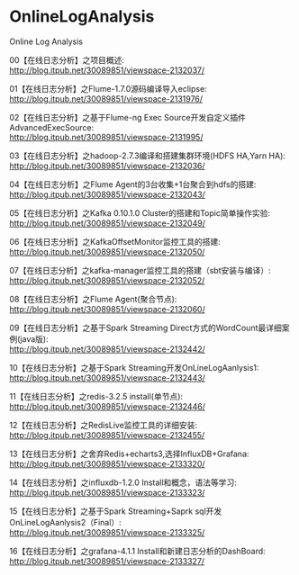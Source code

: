 # OnlineLogAnalysis
Online Log Analysis

00【在线日志分析】之项目概述:    
http://blog.itpub.net/30089851/viewspace-2132037/

01【在线日志分析】之Flume-1.7.0源码编译导入eclipse:    
http://blog.itpub.net/30089851/viewspace-2131976/

02【在线日志分析】之基于Flume-ng Exec Source开发自定义插件AdvancedExecSource:       
http://blog.itpub.net/30089851/viewspace-2131995/

03【在线日志分析】之hadoop-2.7.3编译和搭建集群环境(HDFS HA,Yarn HA):       
http://blog.itpub.net/30089851/viewspace-2132036/

04【在线日志分析】之Flume Agent的3台收集+1台聚合到hdfs的搭建:  
http://blog.itpub.net/30089851/viewspace-2132043/

05【在线日志分析】之Kafka 0.10.1.0 Cluster的搭建和Topic简单操作实验:   
http://blog.itpub.net/30089851/viewspace-2132049/

06【在线日志分析】之KafkaOffsetMonitor监控工具的搭建:    
http://blog.itpub.net/30089851/viewspace-2132050/

07【在线日志分析】之kafka-manager监控工具的搭建（sbt安装与编译）:	 
http://blog.itpub.net/30089851/viewspace-2132052/

08【在线日志分析】之Flume Agent(聚合节点):          
http://blog.itpub.net/30089851/viewspace-2132060/

09【在线日志分析】之基于Spark Streaming Direct方式的WordCount最详细案例(java版):	 
http://blog.itpub.net/30089851/viewspace-2132442/

10【在线日志分析】之基于Spark Streaming开发OnLineLogAanlysis1:     
http://blog.itpub.net/30089851/viewspace-2132443/

11【在线日志分析】之redis-3.2.5 install(单节点):      
http://blog.itpub.net/30089851/viewspace-2132446/

12【在线日志分析】之RedisLive监控工具的详细安装:        
http://blog.itpub.net/30089851/viewspace-2132455/

13【在线日志分析】之舍弃Redis+echarts3,选择InfluxDB+Grafana:      
http://blog.itpub.net/30089851/viewspace-2133320/

14【在线日志分析】之influxdb-1.2.0 Install和概念，语法等学习:     
http://blog.itpub.net/30089851/viewspace-2133323/

15【在线日志分析】之基于Spark Streaming+Saprk sql开发OnLineLogAanlysis2（Final）:	 
http://blog.itpub.net/30089851/viewspace-2133325/

16【在线日志分析】之grafana-4.1.1 Install和新建日志分析的DashBoard:       
http://blog.itpub.net/30089851/viewspace-2133327/


